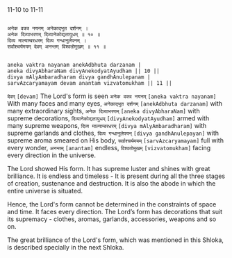 ## <a name='_10-11'></a>
11-10 to 11-11


```shloka-sa

अनेक वक्त्र नयनम् अनेकाद्भुत दर्शनम् ।
अनेक दिव्याभरणम् दिव्यानेकोद्यतायुधम् ॥ १० ॥
दिव्य माल्याम्बरधरम् दिव्य गन्धानुलेपनम् ।
सर्वाश्चर्यमयम् देवम् अनन्तम् विश्वतोमुखम् ॥ ११ ॥

```
```shloka-sa-hk

aneka vaktra nayanam anekAdbhuta darzanam |
aneka divyAbharaNam divyAnekodyatAyudham || 10 ||
divya mAlyAmbaradharam divya gandhAnulepanam |
sarvAzcaryamayam devam anantam vizvatomukham || 11 ||

```
`देवम्` `[devam]` The Lord's form is seen `अनेक वक्त्र नयनम्` `[aneka vaktra nayanam]` With many faces and many eyes, `अनेकाद्भुत दर्शनम्` `[anekAdbhuta darzanam]` with many extraordinary sights, `अनेक दिव्याभरणम्` `[aneka divyAbharaNam]` with supreme decorations, `दिव्यानेकोद्यतायुधम्` `[divyAnekodyatAyudham]` armed with many supreme weapons, `दिव्य माल्याम्बरधरम्` `[divya mAlyAmbaradharam]` with supreme garlands and clothes, `दिव्य गन्धानुलेपयन्` `[divya gandhAnulepayan]` with supreme aroma smeared on His body, `सर्वाश्चर्यमयम्` `[sarvAzcaryamayam]` full with every wonder, `अनन्तम्` `[anantam]` endless, `विश्वतोमुखम्` `[vizvatomukham]` facing every direction in the universe.

The Lord showed His form. It has supreme luster and shines with great brilliance. It is endless and timeless - It is present during all the three stages of creation, sustenance and destruction. It is also the abode in which the entire universe is situated. 

Hence, the Lord's form cannot be determined in the constraints of space and time. It faces every direction. The Lord’s form has decorations that suit its supremacy - clothes, aromas, garlands, accessories, weapons and so on.

The great brilliance of the Lord's form, which was mentioned in this Shloka, is described specially in the next Shloka.


